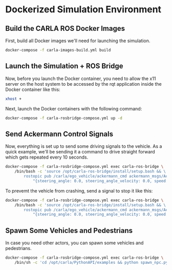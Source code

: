 
# Dockerized Simulation Environment

## Build the CARLA ROS Docker Images
First, build all Docker images we'll need for launching the simulation.

```sh
docker-compose -f carla-images-build.yml build
```

## Launch the Simulation + ROS Bridge
Now, before you launch the Docker container, you need to allow the x11 server on the host system
to be accessed by the rqt application inside the Docker container like this:

```sh
xhost +
```

Next, launch the Docker containers with the following command:

```sh
docker-compose -f carla-rosbridge-compose.yml up -d
```

## Send Ackermann Control Signals
Now, everything is set up to send some driving signals to the vehicle. As a quick example,
we'll be sending it a command to drive straight forward which gets repeated every 10 seconds.

```sh
docker-compose -f carla-rosbridge-compose.yml exec carla-ros-bridge \
    /bin/bash -c 'source /opt/carla-ros-bridge/install/setup.bash && \
        rostopic pub /carla/ego_vehicle/ackermann_cmd ackermann_msgs/AckermannDrive \
            "{steering_angle: 0.0, steering_angle_velocity: 0.0, speed: 10, acceleration: 0.0, jerk: 0.0}" -r 10'
```

To prevemt the vehicle from crashing, send a signal to stop it like this:

```sh
docker-compose -f carla-rosbridge-compose.yml exec carla-ros-bridge \
    /bin/bash -c 'source /opt/carla-ros-bridge/install/setup.bash && \
        rostopic pub /carla/ego_vehicle/ackermann_cmd ackermann_msgs/AckermannDrive \
            "{steering_angle: 0.0, steering_angle_velocity: 0.0, speed: 10, acceleration: 0.0, jerk: 0.0}" -r 10'
```

## Spawn Some Vehicles and Pedestrians
In case you need other actors, you can spawn some vehicles and pedestrians.

```sh
docker-compose -f carla-rosbridge-compose.yml exec carla-ros-bridge \
    /bin/sh -c 'cd /opt/carla/PythonAPI/examples && python spawn_npc.py -n 50 -w 100 --host carla-simulator'
```
